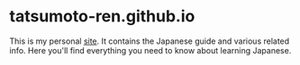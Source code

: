 # tatsumoto-ren.github.io

This is my personal [site](https://tatsumoto-ren.github.io/).
It contains the Japanese guide and various related info.
Here you'll find everything you need to know about learning Japanese.
